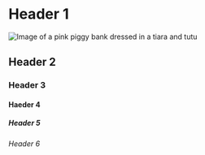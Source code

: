 # Header 1

![Image of a pink piggy bank dressed in a tiara and tutu](https://i.pinimg.com/564x/83/84/21/83842199c45a26db5bd27e1a3f0f821a.jpg)

## Header 2

### Header 3

#### Haeder 4

##### Header 5

###### Header 6
